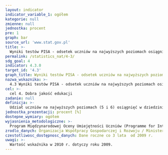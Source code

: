```yaml
---
layout: indicator
indicator_variable_1: ogółem
kategorie: null
zmienne: null
jednostka: procent
pre: 1
graph: bar
source_url: 'www.stat.gov.pl'
title: >-
  Wyniki testów PISA - odsetek uczniów na najwyższych poziomach osiągnięć w czytaniu i interpretacji
permalink: /statistics_nat/4-3/
sdg_goal: 4
indicator: 4.3.0
target_id: '4.3'
graph_title: Wyniki testów PISA - odsetek uczniów na najwyższych poziomach osiągnięć w czytaniu i interpretacji
nazwa_wskaznika: >-
  4.3 Wyniki testów PISA - odsetek uczniów na najwyższych poziomach osiągnięć w czytaniu i interpretacji
cel: >-
  cel 4. Dobra jakość edukacji
zadanie: null
definicja: >-
  Udział uczniów na najwyższych poziomach (5 i 6) osiągnięć w dziedzinie – czytanie i interpretacja w ogólnej liczbie uczniów zdających egzamin.
jednostka_prezentacji: procent [%]
dostepne_wymiary: ogółem
wyjasnienia_metodologiczne: >-
  Program Międzynarodowej Oceny Umiejętności Uczniów (Programme for International Student Assessment – PISA) w skali międzynarodowej koordynowany jest przez Organizację Współpracy Gospodarczej i Rozwoju (OECD), a w Polsce przez Ministerstwo Edukacji Narodowej. celem Programu jest sprawdzenie umiejętności praktycznego zastosowania wiedzy nabytej w szkole i poza szkołą. Badanie (reprezentacyjne) realizowane jest w wylosowanych szkołach, a w zależności od typu szkoły, badaniem objęci są wylosowani uczniowie w wieku 15–16 lat (wyniki uogólniane są na całą populację). Warunkiem powodzenia badania jest uczestnictwo w nim wszystkich wylosowanych szkół i uczniów. Standardy PISA pozwalają jedynie na niewielką skalę odmowy.PISA sprawdza kompetencje uczniów w trzech dziedzinach: czytaniu i interpretacji, matematyce oraz rozumowaniu w naukach przyrodniczych. Badanie realizowane jest co trzy lata począwszy od 2000 r. W każdym z kolejnych badań szczególny nacisk jest położony na zbadanie jednej dziedziny (czytanie i interpretacja – w 2000 r. i 2009 r.), na którą przeznacza się połowę czasu przewidzianego na rozwiązanie przez ucznia całego zestawu zadań.Testy PISA (opracowane przez międzynarodowe konsorcjum, przy współpracy krajów uczestniczących w projekcie) różnią się od typowych zadań szkolnych, a na podstawie otrzymanych wyników szacuje się poziom umiejętności ucznia. Najlepsi uczniowie osiągają poziom 5 lub 6 (zadania o względnie wysokim stopniu trudności), natomiast wyniki poniżej poziomu 2 - minimalnego poziomu kompetencji - wskazują na posiadanie jedynie bardzo podstawowych umiejętności, co oznacza zwiększone ryzyko nieradzenia sobie na drodze edukacji i w życiu dorosłym.PISA jest jednym z najważniejszych i największych badań edukacyjnych, które ma na celu uzyskanie obiektywnych i porównywalnych danych w skali międzynarodowej o umiejętnościach (jednego rocznika) uczniów.
zrodlo_danych: Organizacja Współpracy Gospodarczej i Rozwoju / Ministerstwo Edukacji Narodowej
czestotliwosc_dostępnosc_danych: Dane roczne co 3 lata  od 2009 r.
uwagi: >-
  Wartość wskaźnika w 2010 r. dotyczy roku 2009.
---
```

